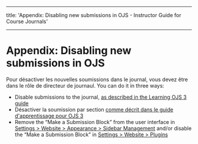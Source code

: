 - - -
title: 'Appendix: Disabling new submissions in OJS - Instructor Guide for Course Journals'
- - -

# Appendix: Disabling new submissions in OJS

Pour désactiver les nouvelles soumissions dans le journal, vous devez être dans le rôle de directeur de journaul. You can do it in three ways:

- Disable submissions to the journal, [as described in the Learning OJS 3 guide](https://docs.pkp.sfu.ca/learning-ojs/en/settings-workflow#disable-submissions)
- Désactiver la soumission par section [comme décrit dans le guide d'apprentissage pour OJS 3](https://docs.pkp.sfu.ca/learning-ojs/en/journal-setup#create-section)
- Remove the “Make a Submission Block” from the user interface in [Settings > Website > Appearance > Sidebar Management](https://docs.pkp.sfu.ca/learning-ojs/en/settings-website#appearance) and/or disable the “Make a Submission Block” in [Settings > Website > Plugins](https://docs.pkp.sfu.ca/learning-ojs/en/settings-website#installed-plugins)
